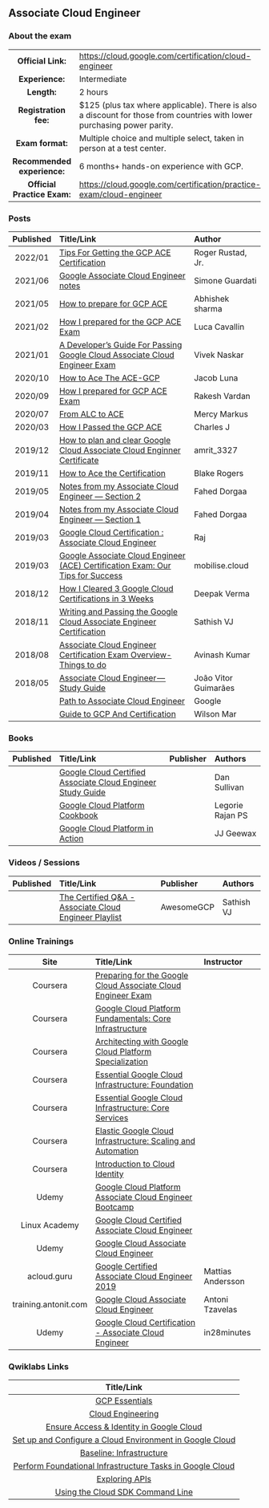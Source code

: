 ## Associate Cloud Engineer 	

### About the exam

| | | |
| :---:         |     :---      |          :--- |
| **Official Link:** | https://cloud.google.com/certification/cloud-engineer | 
| **Experience:** | Intermediate | 
| **Length:** | 2 hours | 
| **Registration fee:** | $125 (plus tax where applicable). There is also a discount for those from countries with lower purchasing power parity. | 
| **Exam format:** | Multiple choice and multiple select, taken in person at a test center. | 
| **Recommended experience:** | 6 months+ hands-on experience with GCP. | 
| **Official Practice Exam:** | https://cloud.google.com/certification/practice-exam/cloud-engineer | 

### Posts
| Published | Title/Link | Author |
| :---:         |     :---      |          :--- |
| 2022/01 | [Tips For Getting the GCP ACE Certification](https://www.linkedin.com/pulse/tips-getting-gcp-ace-certification-google-cloud-roger-rustad-jr-/) | Roger Rustad, Jr. |
| 2021/06 | [Google Associate Cloud Engineer notes](https://www.pistocop.dev/posts/ace_google_exam_notes/) | Simone Guardati |
| 2021/05 | [How to prepare for GCP ACE](https://abhisheksharma7389.medium.com/how-to-prepare-for-google-cloud-certified-associate-cloud-engineer-exam-d0d609383b8b) | Abhishek sharma |
| 2021/02 | [How I prepared for the GCP ACE Exam](https://binx.io/blog/2021/02/05/how-i-prepared-for-the-google-cloud-associate-cloud-engineer-exam/) | Luca Cavallin |
| 2021/01 | [A Developer’s Guide For Passing Google Cloud Associate Cloud Engineer Exam](https://blog.devgenius.io/a-developers-guide-for-passing-google-cloud-associate-cloud-engineer-exam-8a95adb44721) | Vivek Naskar |
| 2020/10 | [How to Ace The ACE-GCP](https://lunajacob.medium.com/how-to-ace-the-ace-gcp-d27f72bc08d7) | Jacob Luna |
| 2020/09 | [How I prepared for GCP ACE Exam](https://rakeshvardan.hashnode.dev/how-i-prepared-for-google-cloud-certified-associate-cloud-engineer-exam) | Rakesh Vardan |
| 2020/07 | [From ALC to ACE](https://medium.com/@MercyMarkus/from-alc-to-google-certified-associate-cloud-engineer-b7e5707f9bf0) | Mercy Markus |
| 2020/03 | [How I Passed the GCP ACE](https://medium.com/@charles_j/how-i-passed-the-google-cloud-associate-engineer-certification-63a0fd932057) | Charles J |
| 2019/12 | [How to plan and clear Google Cloud Associate Cloud Enginner Certificate](http://www.legendshub.com/blog/2019/12/24/how-to-plan-and-clear-google-cloud-associate-certificate-legendshub-blog/) | amrit_3327 |
| 2019/11 | [How to Ace the Certification](https://telegraphhillsoftware.com/google-cloud-certification-ace/) | Blake Rogers |
| 2019/05 | [Notes from my Associate Cloud Engineer — Section 2](https://medium.com/@fahed.dorgaa/notes-from-my-google-cloud-associate-cloud-engineer-section-2-5469797b1079) | Fahed Dorgaa |
| 2019/04 | [Notes from my Associate Cloud Engineer — Section 1](https://medium.com/@fahed.dorgaa/i-have-passed-the-associate-cloud-engineer-exam-373076d07288) | Fahed Dorgaa |
| 2019/03 | [Google Cloud Certification : Associate Cloud Engineer](https://medium.com/devopslinks/google-cloud-certification-associate-cloud-engineer-dc25765a23e2) | Raj |
| 2019/03 | [Google Associate Cloud Engineer (ACE) Certification Exam: Our Tips for Success](https://www.mobilise.cloud/blog/google-associate-cloud-engineer-exam) | mobilise.cloud | 
| 2018/12 | [How I Cleared 3 Google Cloud Certifications in 3 Weeks](https://medium.com/@yesdeepakverma/how-i-cleared-all-3-google-cloud-certifications-in-3-weeks-f5591aa22572) | Deepak Verma | 
| 2018/11 | [Writing and Passing the Google Cloud Associate Engineer Certification](https://medium.com/@sathishvj/writing-and-passing-the-google-cloud-associate-engineer-certification-a60c2f6d99c2) | Sathish VJ |
| 2018/08 | [Associate Cloud Engineer Certification Exam Overview- Things to do](https://medium.com/@achilleslinux/associate-cloud-engineer-certification-exam-overview-things-to-do-466c7b9a2885) | Avinash Kumar |
| 2018/05 | [Associate Cloud Engineer — Study Guide](https://medium.com/@joaovitor/associate-cloud-engineer-study-guide-cf7e74da1bb6) | João Vitor Guimarães |
|  | [Path to Associate Cloud Engineer](https://www.linkedin.com/posts/google-cloud_an-associate-cloud-engineer-deploys-applications-activity-6636791052072210433-FoE2) | Google |
|  | [Guide to GCP And Certification](https://wilsonmar.github.io/gcp/) | Wilson Mar |

### Books
| Published | Title/Link | Publisher | Authors |
| :---:         |     :---     |     :---       |          :--- |
| | [Google Cloud Certified Associate Cloud Engineer Study Guide](https://www.google.com/search?q=official+google+cloud+certified+associate+cloud+engineer+study+guide) | | Dan Sullivan |
| | [Google Cloud Platform Cookbook](https://www.google.com/search?q=Google+Cloud+Platform+Cookbook+by+Legorie+Rajan+PS) | | Legorie Rajan PS |
| | [Google Cloud Platform in Action](https://www.google.com/search?q=Google+Cloud+Platform+in+Action+JJ+Geewax) | | JJ Geewax |

### Videos / Sessions
| Published | Title/Link | Publisher | Authors |
| :---:         |     :---     |     :---       |          :--- |
| | [The Certified Q&A - Associate Cloud Engineer Playlist](https://www.youtube.com/watch?v=MESzvFfGhN8&list=PLQMsfKRZZviRwqJwNmh1eAWnRMvlrk40x) | AwesomeGCP | Sathish VJ |

### Online Trainings
| Site | Title/Link | Instructor |
| :---:         |     :---      |          :--- |
| Coursera | [Preparing for the Google Cloud Associate Cloud Engineer Exam](https://www.coursera.org/learn/preparing-cloud-associate-cloud-engineer-exam) | |
| Coursera | [Google Cloud Platform Fundamentals: Core Infrastructure](https://www.coursera.org/learn/gcp-fundamentals) | |
| Coursera | [Architecting with Google Cloud Platform Specialization](https://www.coursera.org/specializations/gcp-architecture) | |
| Coursera | [Essential Google Cloud Infrastructure: Foundation](https://www.coursera.org/learn/gcp-infrastructure-foundation) | |
| Coursera | [Essential Google Cloud Infrastructure: Core Services](https://www.coursera.org/learn/gcp-infrastructure-core-services) | |
| Coursera | [Elastic Google Cloud Infrastructure: Scaling and Automation](https://www.coursera.org/learn/gcp-infrastructure-scaling-automation) | |
| Coursera | [Introduction to Cloud Identity](https://www.coursera.org/learn/cloud-identity) | |
| Udemy | [Google Cloud Platform Associate Cloud Engineer Bootcamp](https://www.udemy.com/google-cloud-platform-associate-cloud-engineer-bootcamp/) | |
| Linux Academy | [Google Cloud Certified Associate Cloud Engineer](https://linuxacademy.com/google-cloud-platform/training/course/name/google-cloud-certified-associate-cloud-engineer) | |
| Udemy | [Google Cloud Associate Cloud Engineer](https://www.udemy.com/google-certified-associate-cloud-engineer/?couponCode=GCPFREELY) | |
| acloud.guru | [Google Certified Associate Cloud Engineer 2019](https://acloud.guru/learn/gcp-certified-associate-cloud-engineer) | Mattias Andersson |
| training.antonit.com | [Google Cloud Associate Cloud Engineer](https://training.antonit.com/p/google-cloud-associate-cloud-engineer) | Antoni Tzavelas |
| Udemy | [Google Cloud Certification - Associate Cloud Engineer](https://www.udemy.com/course/google-cloud-certification-associate-cloud-engineer/) | in28minutes |

### Qwiklabs Links
|  Title/Link  |
| :---:         |
| [GCP Essentials](https://google.qwiklabs.com/quests/23) | 
| [Cloud Engineering](https://www.qwiklabs.com/quests/66) | 
| [Ensure Access & Identity in Google Cloud](https://www.qwiklabs.com/quests/150) | 
| [Set up and Configure a Cloud Environment in Google Cloud](https://www.qwiklabs.com/quests/119) | 
| [Baseline: Infrastructure](https://www.qwiklabs.com/quests/33) | 
| [Perform Foundational Infrastructure Tasks in Google Cloud](https://www.qwiklabs.com/quests/118) | 
| [Exploring APIs](https://www.qwiklabs.com/quests/54) | 
| [Using the Cloud SDK Command Line](https://www.qwiklabs.com/quests/95) | 
